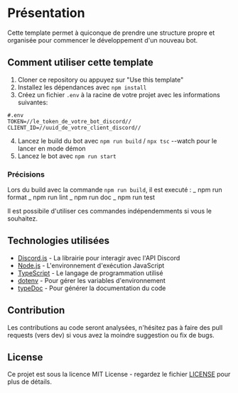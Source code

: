 # Présentation

Cette template permet à quiconque de prendre une structure propre et organisée pour commencer le développement d'un nouveau bot.

## Comment utiliser cette template

1. Cloner ce repository ou appuyez sur "Use this template"
2. Installez les dépendances avec `npm install`
3. Créez un fichier `.env` à la racine de votre projet avec les informations suivantes:

```.env
#.env
TOKEN=//le_token_de_votre_bot_discord//
CLIENT_ID=//uuid_de_votre_client_discord//
```

4. Lancez le build du bot avec `npm run build` / `npx tsc` --watch pour le lancer en mode démon
5. Lancez le bot avec `npm run start`

### Précisions

Lors du build avec la commande `npm run build`, il est executé :
_ npm run format
_ npm run lint
_ npm run doc
_ npm run test

Il est possibile d'utiliser ces commandes indépendemments si vous le souhaitez.

## Technologies utilisées

- [Discord.js](https://discord.js.org/#/) - La librairie pour interagir avec l'API Discord
- [Node.js](https://nodejs.org/en/) - L'environnement d'exécution JavaScript
- [TypeScript](https://www.typescriptlang.org/) - Le langage de programmation utilisé
- [dotenv](https://www.npmjs.com/package/dotenv) - Pour gérer les variables d'environnement
- [typeDoc](https://typedoc.org/) - Pour générer la documentation du code

## Contribution

Les contributions au code seront analysées, n'hésitez pas à faire des pull requests (vers dev) si vous avez la moindre suggestion ou fix de bugs.

## License

Ce projet est sous la licence MIT License - regardez le fichier [LICENSE](LICENSE) pour plus de détails.
